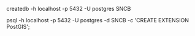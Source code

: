 createdb -h localhost -p 5432 -U postgres SNCB

psql -h localhost -p 5432 -U postgres -d SNCB -c 'CREATE EXTENSION PostGIS';

